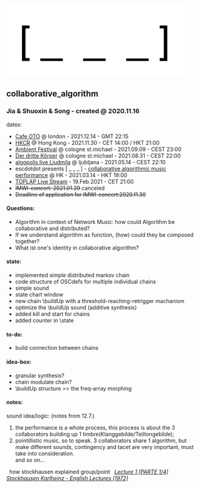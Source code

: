 <img src="https://github.com/luuiii/collaborative_algorithm/blob/master/empty_array_nil.png" height="189" width="472"> <br>
## collaborative_algorithm
### Jia & Shuoxin & Song - created @ 2020.11.16

dates:
- [Cafe OTO](https://www.cafeoto.co.uk/events/li-song-ensemble-ecka-mordecai-malvern-brume/) @ london - 2021.12.14 - GMT 22:15
- [HKCR](https://route.notimportant.org) @ Hong Kong - 2021.11.30 - CET 14:00 / HKT 21:00
- [Ambient Festival](https://ambient-festival.com/ensemble/) @ cologne st.michael - 2021.09.09 - CEST 23:00
- [Der dritte Körper](https://third.notimportant.org) @ cologne st.michael - 2021.08.31 - CEST 22:00
- [algopolis live Ljudmila](https://wiki.ljudmila.org/Algopolis_live) @ ljubljana - 2021.05.14 - CEST 22:10
- escdotdot presents [ _  _  _ ] - [collaborative algorithmic music performance](https://ava.hkbu.edu.hk/en/events/___)  @ HK - 2021.03.14 - HKT 19:00
- [TOPLAP Live Stream](https://transnodal.toplap.org/) - 19.Feb.2021 - CET 21:00
- ~~IMWI-concert: 2021.01.29~~ canceled
- ~~Deadline of application for IMWI-concert:2020.11.30~~


#### Questions:
- Algorithm in context of Network Music: how could Algorithm be collaborative and distributed?
- If we understand algorithm as function, (how) could they be composed together?
- What ist one's identity in collaborative algorithm?

#### state: <br>
- implemented simple distributed markov chain
- code structure of OSCdefs for multiple individual chains
- simple sound
- state chart window
- new chain \buildUp with a threshold-reaching-retrigger machanism
- optimize the \buildUp sound (additive synthesis)
- added kill and start for chains
- added counter in \state

#### to-do:
- build connection between chains

#### idea-box:
- granular synthesis?
- chain modulate chain?
- \buildUp structure >> the freq-array morphing



#### notes:
sound idea/logic: (notes from 12.7.) <br>
1. the performance is a whole process, this process is about the 3 collaborators building up 1 timbre(Klanggebilde/Teiltongebilde);<br>
2. pointillistic music, so to speak. 3 collaborators share 1 algorithm, but make different sounds, contingency and tacet are very important, must take into consideration. <br>
and so on...

&nbsp; how stockhausen explained group/point &nbsp; <i>[Lecture 1 [PARTE 1/4] Stockhausen Karlheinz - English Lectures (1972)](https://www.youtube.com/watch?v=lYmMXB0e17E)<i> <br>

